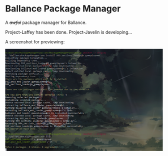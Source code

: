 # Ballance Package Manager

A ~~*awful*~~ package manager for Ballance.

Project-Laffey has been done.
Project-Javelin is developing...

A screenshot for previewing:

![screenshot](screenshot.png)
